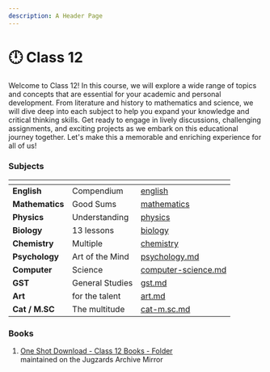 ```yaml
---
description: A Header Page
---
```


# 🕛 Class 12

Welcome to Class 12! In this course, we will explore a wide range of topics and concepts that are essential for your academic and personal development. From literature and history to mathematics and science, we will dive deep into each subject to help you expand your knowledge and critical thinking skills. Get ready to engage in lively discussions, challenging assignments, and exciting projects as we embark on this educational journey together. Let's make this a memorable and enriching experience for all of us!

### Subjects

<table data-view="cards"><thead><tr><th></th><th></th><th data-hidden data-card-target data-type="content-ref"></th></tr></thead><tbody><tr><td><strong>English</strong></td><td>Compendium</td><td><a href="english/">english</a></td></tr><tr><td><strong>Mathematics</strong></td><td>Good Sums</td><td><a href="mathematics/">mathematics</a></td></tr><tr><td><strong>Physics</strong></td><td>Understanding</td><td><a href="physics/">physics</a></td></tr><tr><td><strong>Biology</strong></td><td>13 lessons</td><td><a href="biology/">biology</a></td></tr><tr><td><strong>Chemistry</strong></td><td>Multiple</td><td><a href="chemistry/">chemistry</a></td></tr><tr><td><strong>Psychology</strong></td><td>Art of the Mind</td><td><a href="psychology.md">psychology.md</a></td></tr><tr><td><strong>Computer</strong></td><td>Science</td><td><a href="computer-science.md">computer-science.md</a></td></tr><tr><td><strong>GST</strong></td><td>General Studies</td><td><a href="gst.md">gst.md</a></td></tr><tr><td><strong>Art</strong></td><td>for the talent</td><td><a href="art.md">art.md</a></td></tr><tr><td><strong>Cat / M.SC</strong></td><td>The multitude</td><td><a href="cat-m.sc.md">cat-m.sc.md</a></td></tr></tbody></table>

### Books

1. [One Shot Download - Class 12 Books - Folder](https://drive.google.com/drive/folders/1jj-A5Zo5BJ1\_CqvWvR7ZL25r1TTUI009)\
   maintained on the Jugzards Archive Mirror
